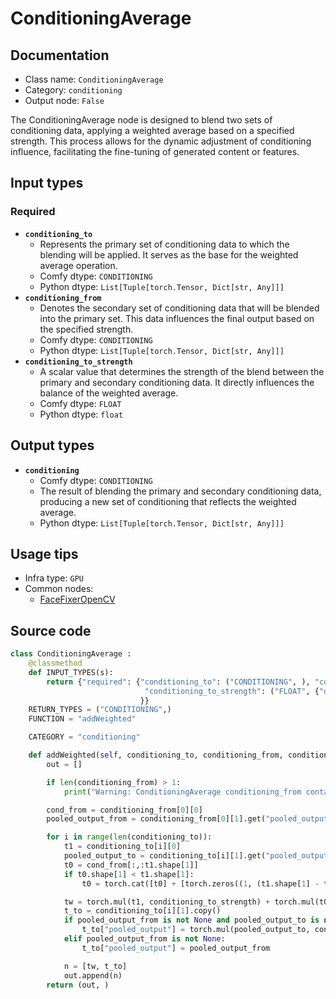 # ConditioningAverage
## Documentation
- Class name: `ConditioningAverage`
- Category: `conditioning`
- Output node: `False`

The ConditioningAverage node is designed to blend two sets of conditioning data, applying a weighted average based on a specified strength. This process allows for the dynamic adjustment of conditioning influence, facilitating the fine-tuning of generated content or features.
## Input types
### Required
- **`conditioning_to`**
    - Represents the primary set of conditioning data to which the blending will be applied. It serves as the base for the weighted average operation.
    - Comfy dtype: `CONDITIONING`
    - Python dtype: `List[Tuple[torch.Tensor, Dict[str, Any]]]`
- **`conditioning_from`**
    - Denotes the secondary set of conditioning data that will be blended into the primary set. This data influences the final output based on the specified strength.
    - Comfy dtype: `CONDITIONING`
    - Python dtype: `List[Tuple[torch.Tensor, Dict[str, Any]]]`
- **`conditioning_to_strength`**
    - A scalar value that determines the strength of the blend between the primary and secondary conditioning data. It directly influences the balance of the weighted average.
    - Comfy dtype: `FLOAT`
    - Python dtype: `float`
## Output types
- **`conditioning`**
    - Comfy dtype: `CONDITIONING`
    - The result of blending the primary and secondary conditioning data, producing a new set of conditioning that reflects the weighted average.
    - Python dtype: `List[Tuple[torch.Tensor, Dict[str, Any]]]`
## Usage tips
- Infra type: `GPU`
- Common nodes:
    - [FaceFixerOpenCV](../../mikey_nodes/Nodes/FaceFixerOpenCV.md)



## Source code
```python
class ConditioningAverage :
    @classmethod
    def INPUT_TYPES(s):
        return {"required": {"conditioning_to": ("CONDITIONING", ), "conditioning_from": ("CONDITIONING", ),
                              "conditioning_to_strength": ("FLOAT", {"default": 1.0, "min": 0.0, "max": 1.0, "step": 0.01})
                             }}
    RETURN_TYPES = ("CONDITIONING",)
    FUNCTION = "addWeighted"

    CATEGORY = "conditioning"

    def addWeighted(self, conditioning_to, conditioning_from, conditioning_to_strength):
        out = []

        if len(conditioning_from) > 1:
            print("Warning: ConditioningAverage conditioning_from contains more than 1 cond, only the first one will actually be applied to conditioning_to.")

        cond_from = conditioning_from[0][0]
        pooled_output_from = conditioning_from[0][1].get("pooled_output", None)

        for i in range(len(conditioning_to)):
            t1 = conditioning_to[i][0]
            pooled_output_to = conditioning_to[i][1].get("pooled_output", pooled_output_from)
            t0 = cond_from[:,:t1.shape[1]]
            if t0.shape[1] < t1.shape[1]:
                t0 = torch.cat([t0] + [torch.zeros((1, (t1.shape[1] - t0.shape[1]), t1.shape[2]))], dim=1)

            tw = torch.mul(t1, conditioning_to_strength) + torch.mul(t0, (1.0 - conditioning_to_strength))
            t_to = conditioning_to[i][1].copy()
            if pooled_output_from is not None and pooled_output_to is not None:
                t_to["pooled_output"] = torch.mul(pooled_output_to, conditioning_to_strength) + torch.mul(pooled_output_from, (1.0 - conditioning_to_strength))
            elif pooled_output_from is not None:
                t_to["pooled_output"] = pooled_output_from

            n = [tw, t_to]
            out.append(n)
        return (out, )

```
